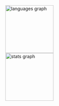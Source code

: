 <div align="left">
  <img src="https://github-readme-stats.vercel.app/api/top-langs?username=ruipmc&locale=en&hide_title=false&layout=compact&card_width=320&langs_count=5&theme=merko&hide_border=false&order=2" height="150" alt="languages graph" /> <br>
  <img src="https://github-readme-stats.vercel.app/api?username=ruipmc&hide_title=false&hide_rank=false&show_icons=true&include_all_commits=true&count_private=true&disable_animations=false&theme=merko&locale=en&hide_border=false&order=1" height="150" alt="stats graph"  />
</div>

###

